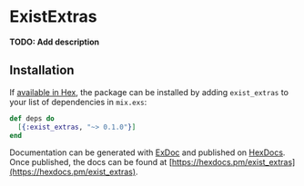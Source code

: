 # ExistExtras

**TODO: Add description**

## Installation

If [available in Hex](https://hex.pm/docs/publish), the package can be installed
by adding `exist_extras` to your list of dependencies in `mix.exs`:

```elixir
def deps do
  [{:exist_extras, "~> 0.1.0"}]
end
```

Documentation can be generated with [ExDoc](https://github.com/elixir-lang/ex_doc)
and published on [HexDocs](https://hexdocs.pm). Once published, the docs can
be found at [https://hexdocs.pm/exist_extras](https://hexdocs.pm/exist_extras).

